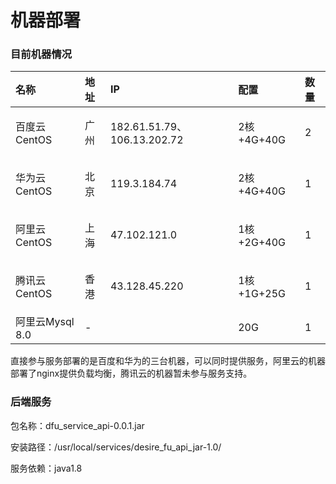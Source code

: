 # 机器部署

### 目前机器情况

<table>
  <thead>
    <tr>
      <th style="text-align:left">&#x540D;&#x79F0;</th>
      <th style="text-align:left">&#x5730;&#x5740;</th>
      <th style="text-align:left">IP</th>
      <th style="text-align:left">&#x914D;&#x7F6E;</th>
      <th style="text-align:left">&#x6570;&#x91CF;</th>
    </tr>
  </thead>
  <tbody>
    <tr>
      <td style="text-align:left">
        <p></p>
        <p>&#x767E;&#x5EA6;&#x4E91;CentOS</p>
      </td>
      <td style="text-align:left">&#x5E7F;&#x5DDE;</td>
      <td style="text-align:left">182.61.51.79&#x3001;106.13.202.72</td>
      <td style="text-align:left">
        <p></p>
        <p>2&#x6838;+4G+40G</p>
      </td>
      <td style="text-align:left">
        <p></p>
        <p>2</p>
      </td>
    </tr>
    <tr>
      <td style="text-align:left">
        <p></p>
        <p>&#x534E;&#x4E3A;&#x4E91;CentOS</p>
      </td>
      <td style="text-align:left">&#x5317;&#x4EAC;</td>
      <td style="text-align:left">119.3.184.74</td>
      <td style="text-align:left">
        <p></p>
        <p>2&#x6838;+4G+40G</p>
      </td>
      <td style="text-align:left">1</td>
    </tr>
    <tr>
      <td style="text-align:left">
        <p></p>
        <p>&#x963F;&#x91CC;&#x4E91;CentOS</p>
      </td>
      <td style="text-align:left">&#x4E0A;&#x6D77;</td>
      <td style="text-align:left">47.102.121.0</td>
      <td style="text-align:left">
        <p></p>
        <p>1&#x6838;+2G+40G</p>
      </td>
      <td style="text-align:left">1</td>
    </tr>
    <tr>
      <td style="text-align:left">
        <p></p>
        <p>&#x817E;&#x8BAF;&#x4E91;CentOS</p>
      </td>
      <td style="text-align:left">&#x9999;&#x6E2F;</td>
      <td style="text-align:left">43.128.45.220</td>
      <td style="text-align:left">
        <p></p>
        <p>1&#x6838;+1G+25G</p>
      </td>
      <td style="text-align:left">1</td>
    </tr>
    <tr>
      <td style="text-align:left">&#x963F;&#x91CC;&#x4E91;Mysql 8.0</td>
      <td style="text-align:left">-</td>
      <td style="text-align:left"></td>
      <td style="text-align:left">20G</td>
      <td style="text-align:left">1</td>
    </tr>
  </tbody>
</table>

直接参与服务部署的是百度和华为的三台机器，可以同时提供服务，阿里云的机器部署了nginx提供负载均衡，腾讯云的机器暂未参与服务支持。

### 后端服务

包名称：dfu\_service\_api-0.0.1.jar

安装路径：/usr/local/services/desire\_fu\_api\_jar-1.0/

服务依赖：java1.8

